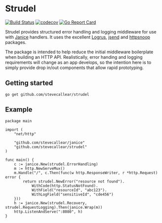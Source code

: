 # Strudel
[![Build Status](https://travis-ci.org/stevecallear/strudel.svg?branch=master)](https://travis-ci.org/stevecallear/strudel)
[![codecov](https://codecov.io/gh/stevecallear/strudel/branch/master/graph/badge.svg)](https://codecov.io/gh/stevecallear/strudel)
[![Go Report Card](https://goreportcard.com/badge/github.com/stevecallear/strudel)](https://goreportcard.com/report/github.com/stevecallear/strudel)

Strudel provides structured error handling and logging middleware for use with [Janice](https://github.com/stevecallear/janice) handlers. It uses the excellent [Logrus](https://github.com/sirupsen/logrus), [jsend](https://github.com/gamegos/jsend) and [httpsnoop](https://github.com/felixge/httpsnoop) packages.

The package is intended to help reduce the initial middleware boilerplate when building an HTTP API. Realistically, error handing and logging requirements will change as an app develops, so the intention here is to simply provide drop in/out components that allow rapid prototyping.

## Getting started
```
go get github.com/stevecallear/strudel
```

## Example
```
package main

import (
	"net/http"

	"github.com/stevecallear/janice"
	"github.com/stevecallear/strudel"
)

func main() {
	c := janice.New(strudel.ErrorHandling)
	m := http.NewServeMux()
	m.Handle("/", c.Then(func(w http.ResponseWriter, r *http.Request) error {
		return strudel.NewError("resource not found").
			WithCode(http.StatusNotFound).
			WithField("resourceId", "abc123").
			WithLogField("sensitiveId", "cde456")
	}))
	h := janice.New(strudel.Recovery, strudel.RequestLogging).Then(janice.Wrap(m))
	http.ListenAndServe(":8080", h)
}
```